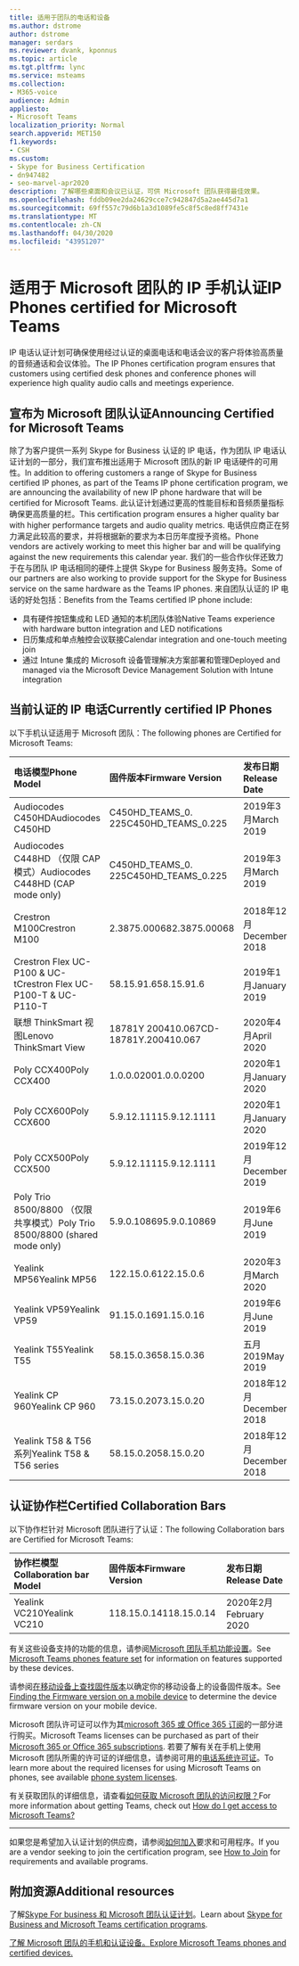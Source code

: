 ```yaml
---
title: 适用于团队的电话和设备
ms.author: dstrome
author: dstrome
manager: serdars
ms.reviewer: dvank, kponnus
ms.topic: article
ms.tgt.pltfrm: lync
ms.service: msteams
ms.collection:
- M365-voice
audience: Admin
appliesto:
- Microsoft Teams
localization_priority: Normal
search.appverid: MET150
f1.keywords:
- CSH
ms.custom:
- Skype for Business Certification
- dn947482
- seo-marvel-apr2020
description: 了解哪些桌面和会议已认证，可供 Microsoft 团队获得最佳效果。
ms.openlocfilehash: fddb09ee2da24629cce7c942847d5a2ae445d7a1
ms.sourcegitcommit: 69ff557c79d6b1a3d1089fe5c8f5c8ed8ff7431e
ms.translationtype: MT
ms.contentlocale: zh-CN
ms.lasthandoff: 04/30/2020
ms.locfileid: "43951207"
---
```

# <a name="ip-phones-certified-for-microsoft-teams"></a><span data-ttu-id="f0d2a-103">适用于 Microsoft 团队的 IP 手机认证</span><span class="sxs-lookup"><span data-stu-id="f0d2a-103">IP Phones certified for Microsoft Teams</span></span>

<span data-ttu-id="f0d2a-104">IP 电话认证计划可确保使用经过认证的桌面电话和电话会议的客户将体验高质量的音频通话和会议体验。</span><span class="sxs-lookup"><span data-stu-id="f0d2a-104">The IP Phones certification program ensures that customers using certified desk phones and conference phones will experience high quality audio calls and meetings experience.</span></span>

## <a name="announcing-certified-for-microsoft-teams"></a><span data-ttu-id="f0d2a-105">宣布为 Microsoft 团队认证</span><span class="sxs-lookup"><span data-stu-id="f0d2a-105">Announcing Certified for Microsoft Teams</span></span>

<span data-ttu-id="f0d2a-106">除了为客户提供一系列 Skype for Business 认证的 IP 电话，作为团队 IP 电话认证计划的一部分，我们宣布推出适用于 Microsoft 团队的新 IP 电话硬件的可用性。</span><span class="sxs-lookup"><span data-stu-id="f0d2a-106">In addition to offering customers a range of Skype for Business certified IP phones, as part of the Teams IP phone certification program, we are announcing the availability of new IP phone hardware that will be certified for Microsoft Teams.</span></span> <span data-ttu-id="f0d2a-107">此认证计划通过更高的性能目标和音频质量指标确保更高质量的栏。</span><span class="sxs-lookup"><span data-stu-id="f0d2a-107">This certification program ensures a higher quality bar with higher performance targets and audio quality metrics.</span></span> <span data-ttu-id="f0d2a-108">电话供应商正在努力满足此较高的要求，并将根据新的要求为本日历年度授予资格。</span><span class="sxs-lookup"><span data-stu-id="f0d2a-108">Phone vendors are actively working to meet this higher bar and will be qualifying against the new requirements this calendar year.</span></span> <span data-ttu-id="f0d2a-109">我们的一些合作伙伴还致力于在与团队 IP 电话相同的硬件上提供 Skype for Business 服务支持。</span><span class="sxs-lookup"><span data-stu-id="f0d2a-109">Some of our partners are also working to provide support for the Skype for Business service on the same hardware as the Teams IP phones.</span></span> <span data-ttu-id="f0d2a-110">来自团队认证的 IP 电话的好处包括：</span><span class="sxs-lookup"><span data-stu-id="f0d2a-110">Benefits from the Teams certified IP phone include:</span></span>

- <span data-ttu-id="f0d2a-111">具有硬件按钮集成和 LED 通知的本机团队体验</span><span class="sxs-lookup"><span data-stu-id="f0d2a-111">Native Teams experience with hardware button integration and LED notifications</span></span>
- <span data-ttu-id="f0d2a-112">日历集成和单点触控会议联接</span><span class="sxs-lookup"><span data-stu-id="f0d2a-112">Calendar integration and one-touch meeting join</span></span>
- <span data-ttu-id="f0d2a-113">通过 Intune 集成的 Microsoft 设备管理解决方案部署和管理</span><span class="sxs-lookup"><span data-stu-id="f0d2a-113">Deployed and managed via the Microsoft Device Management Solution with Intune integration</span></span>

## <a name="currently-certified-ip-phones"></a><span data-ttu-id="f0d2a-114">当前认证的 IP 电话</span><span class="sxs-lookup"><span data-stu-id="f0d2a-114">Currently certified IP Phones</span></span>

<span data-ttu-id="f0d2a-115">以下手机认证适用于 Microsoft 团队：</span><span class="sxs-lookup"><span data-stu-id="f0d2a-115">The following phones are Certified for Microsoft Teams:</span></span>

|<span data-ttu-id="f0d2a-116">电话模型</span><span class="sxs-lookup"><span data-stu-id="f0d2a-116">Phone Model</span></span>|<span data-ttu-id="f0d2a-117">固件版本</span><span class="sxs-lookup"><span data-stu-id="f0d2a-117">Firmware Version</span></span>|<span data-ttu-id="f0d2a-118">发布日期</span><span class="sxs-lookup"><span data-stu-id="f0d2a-118">Release Date</span></span> |
|:---|:---|:---|
|<span data-ttu-id="f0d2a-119">Audiocodes C450HD</span><span class="sxs-lookup"><span data-stu-id="f0d2a-119">Audiocodes C450HD</span></span> | <span data-ttu-id="f0d2a-120">C450HD_TEAMS_0. 225</span><span class="sxs-lookup"><span data-stu-id="f0d2a-120">C450HD_TEAMS_0.225</span></span> | <span data-ttu-id="f0d2a-121">2019年3月</span><span class="sxs-lookup"><span data-stu-id="f0d2a-121">March 2019</span></span>|
|<span data-ttu-id="f0d2a-122">Audiocodes C448HD （仅限 CAP 模式）</span><span class="sxs-lookup"><span data-stu-id="f0d2a-122">Audiocodes C448HD (CAP mode only)</span></span> | <span data-ttu-id="f0d2a-123">C450HD_TEAMS_0. 225</span><span class="sxs-lookup"><span data-stu-id="f0d2a-123">C450HD_TEAMS_0.225</span></span> | <span data-ttu-id="f0d2a-124">2019年3月</span><span class="sxs-lookup"><span data-stu-id="f0d2a-124">March 2019</span></span>|
|<span data-ttu-id="f0d2a-125">Crestron M100</span><span class="sxs-lookup"><span data-stu-id="f0d2a-125">Crestron M100</span></span>|<span data-ttu-id="f0d2a-126">2.3875.00068</span><span class="sxs-lookup"><span data-stu-id="f0d2a-126">2.3875.00068</span></span>|<span data-ttu-id="f0d2a-127">2018年12月</span><span class="sxs-lookup"><span data-stu-id="f0d2a-127">December 2018</span></span>|
|<span data-ttu-id="f0d2a-128">Crestron Flex UC-P100 & UC-t</span><span class="sxs-lookup"><span data-stu-id="f0d2a-128">Crestron Flex UC-P100-T & UC-P110-T</span></span>  | <span data-ttu-id="f0d2a-129">58.15.91.6</span><span class="sxs-lookup"><span data-stu-id="f0d2a-129">58.15.91.6</span></span> |<span data-ttu-id="f0d2a-130">2019年1月</span><span class="sxs-lookup"><span data-stu-id="f0d2a-130">January 2019</span></span>|
|<span data-ttu-id="f0d2a-131">联想 ThinkSmart 视图</span><span class="sxs-lookup"><span data-stu-id="f0d2a-131">Lenovo ThinkSmart View</span></span>|<span data-ttu-id="f0d2a-132">18781Y 200410.067</span><span class="sxs-lookup"><span data-stu-id="f0d2a-132">CD-18781Y.200410.067</span></span>|<span data-ttu-id="f0d2a-133">2020年4月</span><span class="sxs-lookup"><span data-stu-id="f0d2a-133">April 2020</span></span>|
|<span data-ttu-id="f0d2a-134">Poly CCX400</span><span class="sxs-lookup"><span data-stu-id="f0d2a-134">Poly CCX400</span></span> | <span data-ttu-id="f0d2a-135">1.0.0.0200</span><span class="sxs-lookup"><span data-stu-id="f0d2a-135">1.0.0.0200</span></span> | <span data-ttu-id="f0d2a-136">2020年1月</span><span class="sxs-lookup"><span data-stu-id="f0d2a-136">January 2020</span></span>|
|<span data-ttu-id="f0d2a-137">Poly CCX600</span><span class="sxs-lookup"><span data-stu-id="f0d2a-137">Poly CCX600</span></span> | <span data-ttu-id="f0d2a-138">5.9.12.1111</span><span class="sxs-lookup"><span data-stu-id="f0d2a-138">5.9.12.1111</span></span>| <span data-ttu-id="f0d2a-139">2020年1月</span><span class="sxs-lookup"><span data-stu-id="f0d2a-139">January 2020</span></span>|
|<span data-ttu-id="f0d2a-140">Poly CCX500</span><span class="sxs-lookup"><span data-stu-id="f0d2a-140">Poly CCX500</span></span> | <span data-ttu-id="f0d2a-141">5.9.12.1111</span><span class="sxs-lookup"><span data-stu-id="f0d2a-141">5.9.12.1111</span></span>| <span data-ttu-id="f0d2a-142">2019年12月</span><span class="sxs-lookup"><span data-stu-id="f0d2a-142">December 2019</span></span>|
|<span data-ttu-id="f0d2a-143">Poly Trio 8500/8800 （仅限共享模式）</span><span class="sxs-lookup"><span data-stu-id="f0d2a-143">Poly Trio 8500/8800 (shared mode only)</span></span>| <span data-ttu-id="f0d2a-144">5.9.0.10869</span><span class="sxs-lookup"><span data-stu-id="f0d2a-144">5.9.0.10869</span></span>|<span data-ttu-id="f0d2a-145">2019年6月</span><span class="sxs-lookup"><span data-stu-id="f0d2a-145">June 2019</span></span>|
|<span data-ttu-id="f0d2a-146">Yealink MP56</span><span class="sxs-lookup"><span data-stu-id="f0d2a-146">Yealink MP56</span></span>| <span data-ttu-id="f0d2a-147">122.15.0.6</span><span class="sxs-lookup"><span data-stu-id="f0d2a-147">122.15.0.6</span></span>| <span data-ttu-id="f0d2a-148">2020年3月</span><span class="sxs-lookup"><span data-stu-id="f0d2a-148">March 2020</span></span>|
|<span data-ttu-id="f0d2a-149">Yealink VP59</span><span class="sxs-lookup"><span data-stu-id="f0d2a-149">Yealink VP59</span></span> | <span data-ttu-id="f0d2a-150">91.15.0.16</span><span class="sxs-lookup"><span data-stu-id="f0d2a-150">91.15.0.16</span></span> |<span data-ttu-id="f0d2a-151">2019年6月</span><span class="sxs-lookup"><span data-stu-id="f0d2a-151">June 2019</span></span>|
|<span data-ttu-id="f0d2a-152">Yealink T55</span><span class="sxs-lookup"><span data-stu-id="f0d2a-152">Yealink T55</span></span> | <span data-ttu-id="f0d2a-153">58.15.0.36</span><span class="sxs-lookup"><span data-stu-id="f0d2a-153">58.15.0.36</span></span> |<span data-ttu-id="f0d2a-154">五月2019</span><span class="sxs-lookup"><span data-stu-id="f0d2a-154">May 2019</span></span>|
|<span data-ttu-id="f0d2a-155">Yealink CP 960</span><span class="sxs-lookup"><span data-stu-id="f0d2a-155">Yealink CP 960</span></span> |<span data-ttu-id="f0d2a-156">73.15.0.20</span><span class="sxs-lookup"><span data-stu-id="f0d2a-156">73.15.0.20</span></span>|<span data-ttu-id="f0d2a-157">2018年12月</span><span class="sxs-lookup"><span data-stu-id="f0d2a-157">December 2018</span></span>|
|<span data-ttu-id="f0d2a-158">Yealink T58 & T56 系列</span><span class="sxs-lookup"><span data-stu-id="f0d2a-158">Yealink T58 & T56 series</span></span> |<span data-ttu-id="f0d2a-159">58.15.0.20</span><span class="sxs-lookup"><span data-stu-id="f0d2a-159">58.15.0.20</span></span>|<span data-ttu-id="f0d2a-160">2018年12月</span><span class="sxs-lookup"><span data-stu-id="f0d2a-160">December 2018</span></span>|

## <a name="certified-collaboration-bars"></a><span data-ttu-id="f0d2a-161">认证协作栏</span><span class="sxs-lookup"><span data-stu-id="f0d2a-161">Certified Collaboration Bars</span></span>

<span data-ttu-id="f0d2a-162">以下协作栏针对 Microsoft 团队进行了认证：</span><span class="sxs-lookup"><span data-stu-id="f0d2a-162">The following Collaboration bars are Certified for Microsoft Teams:</span></span>

|<span data-ttu-id="f0d2a-163">协作栏模型</span><span class="sxs-lookup"><span data-stu-id="f0d2a-163">Collaboration bar Model</span></span>|<span data-ttu-id="f0d2a-164">固件版本</span><span class="sxs-lookup"><span data-stu-id="f0d2a-164">Firmware Version</span></span>|<span data-ttu-id="f0d2a-165">发布日期</span><span class="sxs-lookup"><span data-stu-id="f0d2a-165">Release Date</span></span> |
|:---|:---|:---|
|<span data-ttu-id="f0d2a-166">Yealink VC210</span><span class="sxs-lookup"><span data-stu-id="f0d2a-166">Yealink VC210</span></span>| <span data-ttu-id="f0d2a-167">118.15.0.14</span><span class="sxs-lookup"><span data-stu-id="f0d2a-167">118.15.0.14</span></span>|<span data-ttu-id="f0d2a-168">2020年2月</span><span class="sxs-lookup"><span data-stu-id="f0d2a-168">February 2020</span></span>|

<span data-ttu-id="f0d2a-169">有关这些设备支持的功能的信息，请参阅[Microsoft 团队手机功能设置](/MicrosoftTeams/phones-for-teams#microsoft-teams-phones-feature-set)。</span><span class="sxs-lookup"><span data-stu-id="f0d2a-169">See [Microsoft Teams phones feature set](/MicrosoftTeams/phones-for-teams#microsoft-teams-phones-feature-set) for information on features supported by these devices.</span></span>

<span data-ttu-id="f0d2a-170">请参阅[在移动设备上查找固件版本](/MicrosoftTeams/phones-for-teams#finding-the-firmware-version-on-a-mobile-device)以确定你的移动设备上的设备固件版本。</span><span class="sxs-lookup"><span data-stu-id="f0d2a-170">See [Finding the Firmware version on a mobile device](/MicrosoftTeams/phones-for-teams#finding-the-firmware-version-on-a-mobile-device) to determine the device firmware version on your mobile device.</span></span>

<span data-ttu-id="f0d2a-171">Microsoft 团队许可证可以作为其[microsoft 365 或 Office 365 订阅](/MicrosoftTeams/Office-365-licensing.md)的一部分进行购买。</span><span class="sxs-lookup"><span data-stu-id="f0d2a-171">Microsoft Teams licenses can be purchased as part of their [Microsoft 365 or Office 365 subscriptions](/MicrosoftTeams/Office-365-licensing.md).</span></span> <span data-ttu-id="f0d2a-172">若要了解有关在手机上使用 Microsoft 团队所需的许可证的详细信息，请参阅可用的[电话系统许可证](https://products.office.com/microsoft-teams/voice-calling)。</span><span class="sxs-lookup"><span data-stu-id="f0d2a-172">To learn more about the required licenses for using Microsoft Teams on phones, see available [phone system licenses](https://products.office.com/microsoft-teams/voice-calling).</span></span>

<span data-ttu-id="f0d2a-173">有关获取团队的详细信息，请查看[如何获取 Microsoft 团队的访问权限？](https://support.office.com/article/fc7f1634-abd3-4f26-a597-9df16e4ca65b)</span><span class="sxs-lookup"><span data-stu-id="f0d2a-173">For more information about getting Teams, check out [How do I get access to Microsoft Teams?](https://support.office.com/article/fc7f1634-abd3-4f26-a597-9df16e4ca65b)</span></span>

* * *

<span data-ttu-id="f0d2a-174">如果您是希望加入认证计划的供应商，请参阅[如何加入](https://docs.microsoft.com/skypeforbusiness/certification/how-to-join)要求和可用程序。</span><span class="sxs-lookup"><span data-stu-id="f0d2a-174">If you are a vendor seeking to join the certification program, see [How to Join](https://docs.microsoft.com/skypeforbusiness/certification/how-to-join) for requirements and available programs.</span></span>

## <a name="additional-resources"></a><span data-ttu-id="f0d2a-175">附加资源</span><span class="sxs-lookup"><span data-stu-id="f0d2a-175">Additional resources</span></span>

<span data-ttu-id="f0d2a-176">了解[Skype For business 和 Microsoft 团队认证计划](https://docs.microsoft.com/SkypeForBusiness/certification/overview)。</span><span class="sxs-lookup"><span data-stu-id="f0d2a-176">Learn about [Skype for Business and Microsoft Teams certification programs](https://docs.microsoft.com/SkypeForBusiness/certification/overview).</span></span>

[<span data-ttu-id="f0d2a-177">了解 Microsoft 团队的手机和认证设备。</span><span class="sxs-lookup"><span data-stu-id="f0d2a-177">Explore Microsoft Teams phones and certified devices.</span></span>](https://products.office.com/microsoft-teams/across-devices/devices)
